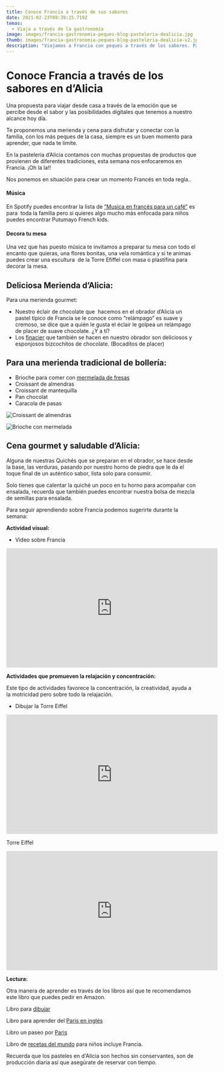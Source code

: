 ```yaml
---
title: Conoce Francia a través de sus sabores
date: 2021-02-23T09:39:15.719Z
temas:
  - Viaja a través de la gastronomía
image: images/francia-gastronomia-peques-blog-pasteleria-dealicia.jpg
thumb: images/francia-gastronomia-peques-blog-pasteleria-dealicia-v2.jpg
description: "Viajamos a Francia con peques a través de los sabores. Pastelería d'Alicia "
---
```

# Conoce Francia a través de los sabores en d’Alicia 

Una propuesta para viajar desde casa a través de la emoción que se percibe desde el sabor y las posibilidades digitales que tenemos a nuestro alcance hoy día. 

Te proponemos una merienda y cena para disfrutar y conectar con la familia, con los más peques de la casa, siempre es un buen momento para aprender, que nada te limite. 

En la pastelería d’Alicia contamos con muchas propuestas de productos que provienen de diferentes tradiciones, esta semana nos enfocaremos en Francia. ¡Oh la la!! 

Nos ponemos en situación para crear un momento Francés en toda regla..

#### **Música**

En Spotify puedes encontrar la lista de [“Musica en francés para un café”](https://open.spotify.com/user/fernandalunaserna/playlist/2ylcKXmPaVtgeFuQL3Rhp7) es para  toda la familia pero si quieres algo mucho más enfocada para niños puedes encontrar Putumayo French kids. 

#### **Decora tu mesa**

Una vez que has puesto música te invitamos a preparar tu mesa con todo el encanto que quieras, una flores bonitas, una vela romántica y si te animas puedes crear una escultura  de la Torre Efiffel con masa o plastifina para decorar la mesa. 

## **Deliciosa Merienda d’Alicia:** 

Para una merienda gourmet: 

* Nuestro éclair de chocolate que  hacemos en el obrador d’Alicia un pastel típico de Francia se le conoce como “relámpago” es suave y cremoso, se dice que a quién le gusta el éclair le golpea un relámpago de placer de suave chocolate. ¿Y a tí? 
* Los [finacier](https://www.dealicia.com/product/galletas/financiers-de-chocolate/) que también se hacen en nuestro obrador son deliciosos y esponjosos bizcochitos de chocolate. (Bocaditos de placer)

## Para una merienda tradicional de bollería: 

* Brioche para comer con [mermelada de fresas](https://www.dealicia.com/product/mermeladas/mermelada-fresa/)
* Croissant de almendras 
* Croissant de mantequilla 
* Pan chocolat
* Caracola de pasas 

![Croissant de almendras](images/croissantalmendras-francia-pasteleria-dealicia.jpg "Croissant de almendras")

![Brioche con mermelada](images/briocheconmermelada-francia-pasteleria-dealicia.jpg "Brioche con mermelada")

## Cena gourmet y saludable d’Alicia: 

Alguna de nuestras Quichés que se preparan en el obrador, se hace desde la base, las verduras, pasando por nuestro horno de piedra que le da el toque final de un auténtico sabor, lista solo para consumir. 

Solo tienes que calentar la quiché un poco en tu horno para acompañar con ensalada, recuerda que también puedes encontrar nuestra bolsa de mezcla de semillas para ensalada. 

Para seguir aprendiendo sobre Francia podemos sugerirte durante la semana:

**Actividad visual:** 

* Video sobre Francia 

<iframe width="560" height="315" src="https://www.youtube.com/embed/XjktU-9AooU" frameborder="0" allow="accelerometer; autoplay; clipboard-write; encrypted-media; gyroscope; picture-in-picture" allowfullscreen></iframe>

**Actividades que promueven la relajación y concentración:** 

Este tipo de actividades favorece la concentración, la creatividad, ayuda a la motricidad pero sobre todo la relajación. 

* Dibujar la Torre Eiffel 

<iframe width="560" height="315" src="https://www.youtube.com/embed/WM14KNKisVg" frameborder="0" allow="accelerometer; autoplay; clipboard-write; encrypted-media; gyroscope; picture-in-picture" allowfullscreen></iframe>

Torre Eiffel 

<iframe width="560" height="315" src="https://www.youtube.com/embed/myrB1C0p1sk" frameborder="0" allow="accelerometer; autoplay; clipboard-write; encrypted-media; gyroscope; picture-in-picture" allowfullscreen></iframe>

**Lectura:** 

Otra manera de aprender es través de los libros así que te recomendamos este libro que puedes pedir en Amazon. 

Libro para [dibujar ](https://www.amazon.es/Monumentos-Francia-libro-colorear-niños/dp/B08KW1PMXJ/ref=sr_1_54?__mk_es_ES=ÅMÅŽÕÑ&dchild=1&keywords=Francia+libro+para+niños&qid=1614082120&sr=8-54)

Libro para aprender del [Paris en inglés](https://www.amazon.es/Pop-Up-Paris-Lonely-Planet-Kids/dp/1760343358/ref=sr_1_61?__mk_es_ES=ÅMÅŽÕÑ&dchild=1&keywords=Francia+libro+para+niños&qid=1614082120&sr=8-61)

Libro un paseo por [Paris ](https://www.amazon.es/dp/8408170198?psc=1&pf_rd_p=8a0c9046-6a4c-4ff8-b8ca-b76360e7b4fd&pf_rd_r=GVQ49N2EEGQS70MAR13H&pd_rd_wg=715t8&pd_rd_i=8408170198&pd_rd_w=xIhiv&pd_rd_r=e533d712-d347-49dd-93ec-8de2e454d048&ref_=pd_luc_rh_crh_rh_sbs_02_02_t_img_lh)

Libro de [recetas del mundo](https://www.amazon.es/Calle-Babel-nº-10-compartir/dp/8414024858/ref=sr_1_1?__mk_es_ES=ÅMÅŽÕÑ&crid=3I4LKNYRKOLHA&dchild=1&keywords=recetas+del+mundo+de+Edelvives&qid=1614083788&s=books&sprefix=recetas+del+mubd%2Cstripbooks%2C247&sr=1-1) para niños incluye Francia. 

Recuerda que los pasteles en d'Alicia son hechos sin conservantes, son de producción diaria así que asegúrate de reservar con tiempo.